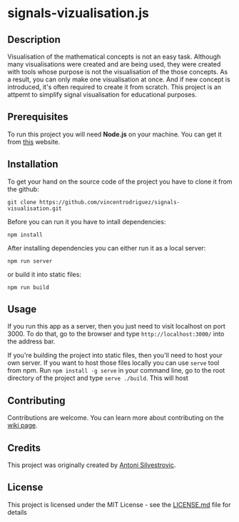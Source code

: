 # signals-vizualisation.js

## Description

Visualisation of the mathematical concepts is not an easy task. Although many visualisations were created and are being used, they were created with tools whose purpose is not the visualisation of the those concepts. As a result, you can only make one visualisation at once. And if new concept is introduced, it's often required to create it from scratch. This project is an attpemt to simplify signal visualisation for educational purposes.

## Prerequisites

To run this project you will need **Node.js** on your machine.
You can get it from [this](https://nodejs.org/en/) website.

## Installation

To get your hand on the source code of the project you have to clone it from the github:

`git clone https://github.com/vincentrodriguez/signals-visualisation.git`

Before you can run it you have to intall dependencies:

`npm install`

After installing dependencies you can either run it as a local server:

`npm run server`

or build it into static files:

`npm run build`

## Usage

If you run this app as a server, then you just need to visit localhost on port 3000. To do that, go to the browser and type `http://localhost:3000/` into the address bar.

If you're building the project into static files, then you'll need to host your own server. If you want to host those files locally you can use `serve` tool from npm.
Run `npm install -g serve` in your command line, go to the root directory of the project and type `serve ./build`. This will host 

## Contributing

Contributions are welcome. You can learn more about contributing on the [wiki page](https://github.com/vincentrodriguez/signals-visualisation/wiki/Contributing).

## Credits

This project was originally created by [Antoni Silvestrovic](https://github.com/vincentrodriguez).

## License

This project is licensed under the MIT License - see the [LICENSE.md](LICENSE.md) file for details
